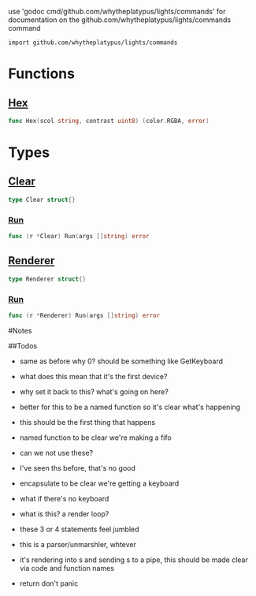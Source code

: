 use 'godoc cmd/github.com/whytheplatypus/lights/commands' for documentation on the github.com/whytheplatypus/lights/commands command 







`import github.com/whytheplatypus/lights/commands`




# Functions


## [Hex](render.go#L162)
```go
func Hex(scol string, contrast uint8) (color.RGBA, error)
```






# Types


## [Clear](clear.go#L8)

```go
type Clear struct{}
```







### [Run](clear.go#L10)
```go
func (r *Clear) Run(args []string) error
```







## [Renderer](render.go#L20)

```go
type Renderer struct{}
```







### [Run](render.go#L22)
```go
func (r *Renderer) Run(args []string) error
```









#Notes

##Todos

- same as before why 0? should be something like GetKeyboard


- what does this mean that it's the first device?


- why set it back to this? what's going on here?


- better for this to be a named function so it's clear what's happening


- this should be the first thing that happens


- named function to be clear we're making a fifo


- can we not use these?


- I've seen ths before, that's no good


- encapsulate to be clear we're getting a keyboard


- what if there's no keyboard


- what is this? a render loop?


- these 3 or 4 statements feel jumbled


- this is a parser/unmarshler, whtever


- it's rendering into s and sending s to a pipe, this should be made clear via
code and function names


- return don't panic





